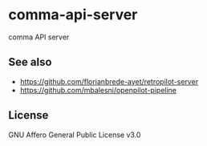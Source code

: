 # comma-api-server
comma API server

## See also
* https://github.com/florianbrede-ayet/retropilot-server
* https://github.com/mbalesni/openpilot-pipeline

## License
GNU Affero General Public License v3.0
